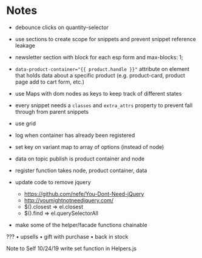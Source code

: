 # Notes
* debounce clicks on quantity-selector
* use sections to create scope for snippets and prevent snippet reference leakage
* newsletter section with block for each esp form and max-blocks: 1;
* `data-product-container="{{ product.handle }}"` attribute on element that holds data about a specific product (e.g. product-card, product page add to cart form, etc.)
* use Maps with dom nodes as keys to keep track of different states
* every snippet needs a `classes` and `extra_attrs` property to prevent fall through from parent snippets
* use grid
* log when container has already been registered

* set key on variant map to array of options (instead of node)
* data on topic publish is product container and node
* register function takes node, product container, data
* update code to remove jquery
  - https://github.com/nefe/You-Dont-Need-jQuery
  - http://youmightnotneedjquery.com/
  - $().closest => el.closest
  - $().find => el.querySelectorAll
* make some of the helper/facade functions chainable


???
  • upsells
  • gift with purchase
  • back in stock

Note to Self 10/24/19
write set function in Helpers.js